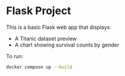 # Flask Project

This is a basic Flask web app that displays:
- A Titanic dataset preview
- A chart showing survival counts by gender

To run:  
```bash
docker compose up --build
